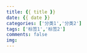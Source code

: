```yaml
---
title: {{ title }} 
date: {{ date }}   
categories: ['分类1','分类2'] 
tags: ['标签1','标签2']       
comments: false   
img:             
---
```

